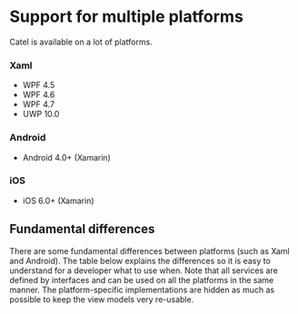 # Support for multiple platforms

Catel is available on a lot of platforms.

### Xaml

-   WPF 4.5
-   WPF 4.6
-   WPF 4.7
-   UWP 10.0

### Android

-   Android 4.0+ (Xamarin)

### iOS

-   iOS 6.0+ (Xamarin)

## Fundamental differences

There are some fundamental differences between platforms (such as Xaml and Android). The table below explains the differences so it is easy to understand for a developer what to use when. Note that all services are defined by interfaces and can be used on all the platforms in the same manner. The platform-specific implementations are hidden as much as possible to keep the view models very re-usable.
